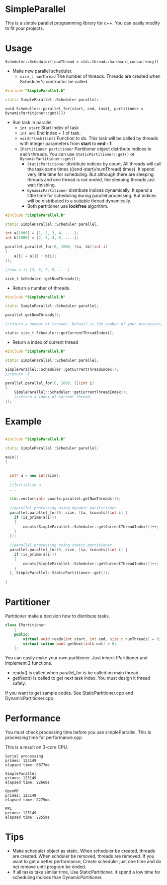 # SimpleParallel
This is a simple parallel programming library for c++. You can easily modify to fit your projects. 

# Usage

`Scheduler::Scheduler([numThread = std::thread::hardware_concurrency])`
* Make new parallel scheduler.
  * `size_t numThread` The number of threads. Threads are created when Scheduler's contructor be called.

```c++
#include "SimpleParallel.h"

static SimpleParallel::Scheduler parallel;
```

`void Scheduller::parallel_for(start, end, task[, partitioner = DynamicPartitioner::get()])`
* Run task in parallel.
  * `int start` Start Index of task
  * `int end` End Index + 1 of task.
  * `void(*task)(int)` Function to do. This task will be called by threads with integer parameters from **start** to **end - 1**
  * `IPartitioner partitioner` Partitioner object distribute indices to each threads. You can use `StaticPartitioner::get()` or `DynamicPartitioner::get()`
    * `StaticPartitioner` distribute indices by count. All threads will call the task same times (((end-start)/numThread) times). It spend very little time for scheduling. But although there are sleeping threads and one thread is not ended, the sleeping threads just wait finishing.
    * `DynamicPartitioner` distribute indices dynamically. It spend a little time for scheduling during parallel processing. But indices will be distributed to a suitable thread dynamically.
    * Both partitioner use **lockfree** algorithm.

```c++
#include "SimpleParallel.h"

static SimpleParallel::Scheduler parallel;

int a[1000] = {1, 2, 3, 4, ....};
int b[1000] = {2, 3, 4, 5, ....};

parallel.parallel_for(0, 1000, [&a, &b](int i)
{
	a[i] = a[i] + b[i];
});

//now a is [3, 5, 7, 9, ....]
```

`size_t Scheduler::getNumThreads();`
* Return a number of threads.

```c++
#include "SimpleParallel.h"

static SimpleParallel::Scheduler parallel;

parallel.getNumThreads();

//return a number of threads. Default is the number of your processors;
```

`static size_t Scheduler::getCurrentThreadIndex();`
* Return a index of current thread

```c++
#include "SimpleParallel.h"

static SimpleParallel::Scheduler parallel;

SimpleParallel::Scheduler::getCurrentThreadIndex();
//return -1

parallel.parallel_for(0, 1000, [](int i)
{
	SimpleParallel::Scheduler::getCurrentThreadIndex();
	//return a index of current thread.
});
```

# Example
```c++

#include "SimpleParallel.h"

static SimpleParallel::Scheduler parallel;

main()
{
  
  
  int* a = new int[size];
  ...
  //Initialize a
  ...
  
  std::vector<int> counts(parallel.getNumThreads());
 
  //parallel processing using dynamic parititioner 
  parallel.parallel_for(0, size, [&a, &counts](int i) {
    if (is_prime(a[i]))
    {
        counts[SimpleParallel::Scheduler::getCurrentThreadIndex()]++;
    }
  });
  
  //parallel processing using static partitioner
  parallel.parallel_for(0, size, [&a, &counts](int i) {
    if (is_prime(a[i]))
    {
        counts[SimpleParallel::Scheduler::getCurrentThreadIndex()]++;
    }
  }, SimpleParallel::StaticPartitioner::get());
  
}
```

# Partitioner

Partitioner make a decision how to distribute tasks.

```c++
class IPartitioner
	{
	public:
		virtual void ready(int start, int end, size_t numThreads) = 0;
		virtual inline bool getNext(int& out) = 0;
	};
```

You can easily make your own partitioner. Just inherit IPartitioner and implement 2 functions.

* ready() is called when parallel_for is be called on main thread.
* getNext() is called to get next task index. You must design it thread safely.

If you want to get sample codes. See StaticPartitioner.cpp and DynamicPartitioner.cpp

# Performance

You must check processing time before you use simpleParrallel. This is processing time for performance.cpp

This is a result on 3-core CPU.

```
Serial processing
primes: 123149
elapsed time: 6877ms

SimpleParallel
primes: 123149
elapsed time: 2266ms

OpenMP
primes: 123149
elapsed time: 2279ms

PPL
primes: 123149
elapsed time: 2255ms
```

# Tips

* Make scheduler object as static. When scheduler be created, threads are created. When schduler be removed, threads are removed. If you want to get a better performance, Create scheduler just one time and do not remove until program be ended.
* If all tasks take similar time, Use StaticPartitioner. It spend a low time for scheduling indices than DynamicPartitioner.
